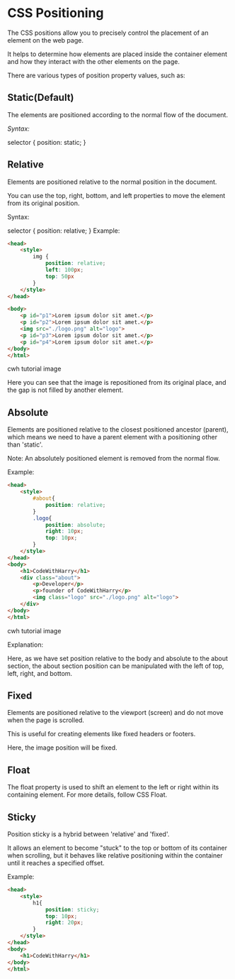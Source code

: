 # CSS Positioning

The CSS positions allow you to precisely control the placement of an element on the web page.

It helps to determine how elements are placed inside the container element and how they interact with the other elements on the page.

There are various types of position property values, such as:

## Static(Default)
The elements are positioned according to the normal flow of the document.

*Syntax:*

selector {
      position: static;
}


## Relative
Elements are positioned relative to the normal position in the document.

You can use the top, right, bottom, and left properties to move the element from its original position.

Syntax:

selector {
      position: relative;
}
Example:

```html
<head>
    <style>
        img {
            position: relative;
            left: 100px;
            top: 50px
        }
    </style>
</head>

<body>
    <p id="p1">Lorem ipsum dolor sit amet.</p>
    <p id="p2">Lorem ipsum dolor sit amet.</p>
    <img src="./logo.png" alt="logo">
    <p id="p3">Lorem ipsum dolor sit amet.</p>
    <p id="p4">Lorem ipsum dolor sit amet.</p>
</body>
</html>
```
cwh tutorial image

Here you can see that the image is repositioned from its original place, and the gap is not filled by another element.

## Absolute
Elements are positioned relative to the closest positioned ancestor (parent), which means we need to have a parent element with a positioning other than 'static'.

Note: An absolutely positioned element is removed from the normal flow.

Example:

```html
<head>
    <style>
        #about{
            position: relative;
        }
        .logo{
            position: absolute;
            right: 10px;
            top: 10px;
        }
    </style>
</head>
<body>
    <h1>CodeWithHarry</h1>
    <div class="about">
        <p>Developer</p>
        <p>founder of CodeWithHarry</p>
        <img class="logo" src="./logo.png" alt="logo">
    </div>
</body>
</html>
```
cwh tutorial image

Explanation:

Here, as we have set position relative to the body and absolute to the about section, the about section position can be manipulated with the left of top, left, right, and bottom.

## Fixed
Elements are positioned relative to the viewport (screen) and do not move when the page is scrolled.

This is useful for creating elements like fixed headers or footers.

Here, the image position will be fixed.

## Float
The float property is used to shift an element to the left or right within its containing element. For more details, follow CSS Float.

## Sticky
Position sticky is a hybrid between 'relative' and 'fixed'.

It allows an element to become "stuck" to the top or bottom of its container when scrolling, but it behaves like relative positioning within the container until it reaches a specified offset.

Example:

```html
<head>
    <style>
        h1{
            position: sticky;
            top: 10px;
            right: 20px;
        }
    </style>
</head>
<body>
    <h1>CodeWithHarry</h1>
</body>
</html>
```